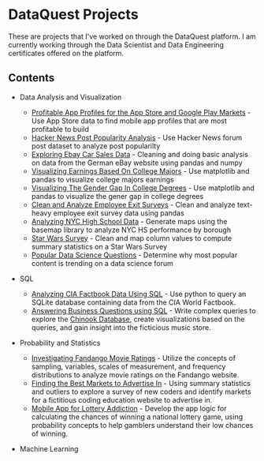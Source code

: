 # DataQuest Projects

These are projects that I've worked on through the DataQuest platform. I am currently working through the Data Scientist and Data Engineering certificates offered on the platform.

## Contents

* Data Analysis and Visualization
   * [Profitable App Profiles for the App Store and Google Play Markets](https://github.com/ronpatel916/crunchy-PB/blob/master/Profitable%20App%20Profiles%20for%20the%20App%20Store%20and%20Google%20Play%20Markets.ipynb) - Use App Store data to find mobile app profiles that are most profitable to build
   * [Hacker News Post Popularity Analysis](https://github.com/ronpatel916/crunchy-PB/blob/master/Hacker%20News%20Post%20Popularity%20Analysis.ipynb) - Use Hacker News forum post dataset to analyze post popularilty
   * [Exploring Ebay Car Sales Data](https://github.com/ronpatel916/crunchy-PB/blob/master/Exploring%20Ebay%20Car%20Sales%20Data.ipynb) - Cleaning and doing basic analysis on data from the German eBay website using pandas and numpy
   * [Visualizing Earnings Based On College Majors](https://github.com/ronpatel916/crunchy-PB/blob/master/Visualizing%20Earnings%20Based%20on%20College%20Majors.ipynb) - Use matplotlib and pandas to visualize college majors earnings
   * [Visualizing The Gender Gap In College Degrees](https://github.com/ronpatel916/crunchy-PB/blob/master/Visualizing%20the%20Gender%20Gap%20In%20College%20Degrees.ipynb) - Use matplotlib and pandas to visualize the gener gap in college degrees
   * [Clean and Analyze Employee Exit Surveys](https://github.com/ronpatel916/crunchy-PB/blob/master/Clean%20and%20Analyze%20Employee%20Exit%20Surveys.ipynb) - Clean and analyze text-heavy employee exit survey data using pandas
   * [Analyzing NYC High School Data](https://github.com/ronpatel916/crunchy-PB/blob/master/Analyzing%20CIA%20Factbook%20Data%20Using%20SQL.ipynb) - Generate maps using the basemap library to analyze NYC HS performance by borough
   * [Star Wars Survey](https://github.com/ronpatel916/crunchy-PB/blob/master/Star%20Wars%20Survey.ipynb) - Clean and map column values to compute summary statistics on a Star Wars Survey
   * [Popular Data Science Questions]() - Determine why most popular content is trending on a data science forum

* SQL
   * [Analyzing CIA Factbook Data Using SQL](https://github.com/ronpatel916/crunchy-PB/blob/master/Analyzing%20CIA%20Factbook%20Data%20Using%20SQL.ipynb) - Use python to query an SQLite database containing data from the CIA World Factbook.
   * [Answering Business Questions using SQL](https://github.com/ronpatel916/crunchy-PB/blob/master/Answering%20Business%20Questions%20with%20SQL.ipynb) - Write complex queries to explore the [Chinook Database](https://github.com/lerocha/chinook-database), create visualizations based on the queries, and gain insight into the ficticious music store.
   
  
* Probability and Statistics
   * [Investigating Fandango Movie Ratings](https://github.com/ronpatel916/crunchy-PB/blob/master/Investigating%20Fandango%20Movie%20Ratings.ipynb) - Utilize the concepts of sampling, variables, scales of measurement, and frequency distributions to analyze movie ratings on the Fandango website.
   * [Finding the Best Markets to Advertise In](https://github.com/ronpatel916/crunchy-PB/blob/master/Finding%20the%20Best%20Markets%20to%20Advertise%20In.ipynb) - Using summary statistics and outliers to explore a survey of new coders and identify markets for a fictitious coding education website to advertise in.
   * [Mobile App for Lottery Addiction](https://github.com/ronpatel916/crunchy-PB/blob/master/Mobile%20App%20for%20Lottery%20Addiction.ipynb) - Develop the app logic for calculating the chances of winning a national lottery game, using probability concepts to help gamblers understand their low chances of winning.
   

* Machine Learning


